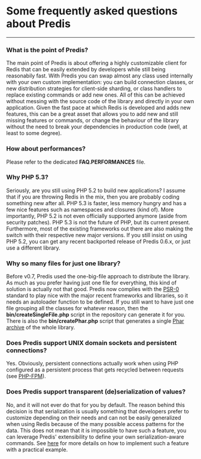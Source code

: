 # Some frequently asked questions about Predis #
____________________________________________


### What is the point of Predis? ###

The main point of Predis is about offering a highly customizable client for Redis that can be easily
extended by developers while still being reasonabily fast. With Predis you can swap almost any class
used internally with your own custom implementation: you can build connection classes, or new
distribution strategies for client-side sharding, or class handlers to replace existing commands or
add new ones. All of this can be achieved without messing with the source code of the library and
directly in your own application. Given the fast pace at which Redis is developed and adds new
features, this can be a great asset that allows you to add new and still missing features or commands,
or change the behaviour of the library without the need to break your dependencies in production code
(well, at least to some degree).


### How about performances? ###

Please refer to the dedicated __FAQ.PERFORMANCES__ file.


### Why PHP 5.3? ###

Seriously, are you still using PHP 5.2 to build new applications? I assume that if you are throwing Redis
in the mix, then you are probably coding something new after all. PHP 5.3 is faster, less memory hungry
and has a few nice features such as namespaces and closures (kind of). More importantly, PHP 5.2 is not
even officially supported anymore (aside from security patches). PHP 5.3 is not the future of PHP, but
its current present. Furthermore, most of the existing frameworks out there are also making the switch
with their respective new major versions. If you still insist on using PHP 5.2, you can get any recent
backported release of Predis 0.6.x, or just use a different library.


### Why so many files for just one library? ###

Before v0.7, Predis used the one-big-file approach to distribute the library. As much as you prefer having
just one file for everything, this kind of solution is actually not that good. Predis now complies with the
[PSR-0](http://groups.google.com/group/php-standards/web/psr-0-final-proposal) standard to play nice with
the major recent frameworks and libraries, so it needs an autoloader function to be defined. If you still
want to have just one file grouping all the classes for whatever reason, then the __bin/createSingleFile.php__
script in the repository can generate it for you. There is also the __bin/createPhar.php__ script that
generates a single [Phar archive](http://www.php.net/manual/en/intro.phar.php) of the whole library.


### Does Predis support UNIX domain sockets and persistent connections? ###

Yes. Obviously, persistent connections actually work when using PHP configured as a persistent process that
gets recycled between requests (see [PHP-FPM](http://php-fpm.org/)).


### Does Predis support transparent (de)serialization of values? ###

No, and it will not ever do that for you by default. The reason behind this decision is that serialization
is usually something that developers prefer to customize depending on their needs and can not be easily
generalized when using Redis because of the many possible access patterns for the data. This does not
mean that it is impossible to have such a feature, you can leverage Predis' extensibility to define your
own serialization-aware commands. See [here](http://github.com/nrk/predis/issues/29#issuecomment-1202624)
for more details on how to implement such a feature with a practical example.
